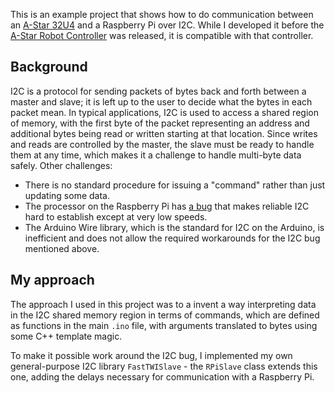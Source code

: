 This is an example project that shows how to do communication between an [A-Star 32U4](https://www.pololu.com/category/149/a-star-programmable-controllers) and a
Raspberry Pi over I2C.  While I developed it before the [A-Star Robot Controller](https://www.pololu.com/product/3117) was released,
it is compatible with that controller.

Background
----------

I2C is a protocol for sending packets of bytes back and forth between a master and slave; it is left up to the
user to decide what the bytes in each packet mean.  In typical applications, I2C is used to access a shared
region of memory, with the first byte of the packet representing an address and additional bytes being read or
written starting at that location.  Since writes and reads are controlled by the master, the slave must be
ready to handle them at any time, which makes it a challenge to handle multi-byte data safely.  Other challenges:

* There is no standard procedure for issuing a "command" rather than just updating some data.
* The processor on the Raspberry Pi has [a bug](http://www.advamation.com/knowhow/raspberrypi/rpi-i2c-bug.html)
  that makes reliable I2C hard to establish except at very low speeds.
* The Arduino Wire library, which is the standard for I2C on the Arduino, is inefficient and does not allow the
  required workarounds for the I2C bug mentioned above.

My approach
-----------

The approach I used in this project was to a invent a way interpreting data in the I2C shared memory region in
terms of commands, which are defined as functions in the main `.ino` file, with arguments translated to bytes
using some C++ template magic.

To make it possible work around the I2C bug, I implemented my own general-purpose I2C library `FastTWISlave` - the `RPiSlave` class extends this one, adding the delays necessary for communication with a Raspberry Pi.
